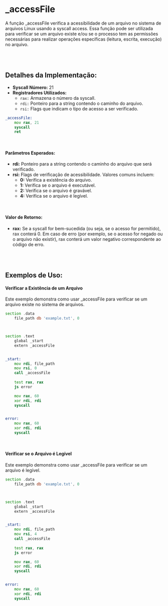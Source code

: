# _accessFile
A função _accessFile verifica a acessibilidade de um arquivo no sistema de arquivos Linux usando a syscall access. Essa função pode ser utilizada para verificar se um arquivo existe e/ou se o processo tem as permissões necessárias para realizar operações específicas (leitura, escrita, execução) no arquivo.

<br><br>

## Detalhes da Implementação:
- **Syscall Número:** 21
- **Registradores Utilizados:**
    - `rax:` Armazena o número da syscall.
    - `rdi:` Ponteiro para a string contendo o caminho do arquivo.
    - `rsi:` Flags que indicam o tipo de acesso a ser verificado.

```asm
_accessFile:
    mov rax, 21
    syscall
    ret
```

<br>

#### Parâmetros Esperados:
- **rdi:** Ponteiro para a string contendo o caminho do arquivo que será verificado.
- **rsi:** Flags de verificação de acessibilidade. Valores comuns incluem:
    - **0:** Verifica a existência do arquivo.
    - **1:** Verifica se o arquivo é executável.
    - **2:** Verifica se o arquivo é gravável.
    - **4:** Verifica se o arquivo é legível.

<br>

#### Valor de Retorno:
- **rax:** Se a syscall for bem-sucedida (ou seja, se o acesso for permitido), rax conterá 0. Em caso de erro (por exemplo, se o acesso for negado ou o arquivo não existir), rax conterá um valor negativo correspondente ao código de erro.

<br><br>

## Exemplos de Uso:

#### Verificar a Existência de um Arquivo
Este exemplo demonstra como usar _accessFile para verificar se um arquivo existe no sistema de arquivos.

```asm
section .data
    file_path db 'example.txt', 0



section .text
    global _start
    extern _accessFile


_start:
    mov rdi, file_path
    mov rsi, 0
    call _accessFile
    
    test rax, rax
    js error

    mov rax, 60
    xor rdi, rdi
    syscall


error:
    mov rax, 60
    xor rdi, rdi
    syscall
```

<br>

#### Verificar se o Arquivo é Legível
Este exemplo demonstra como usar _accessFile para verificar se um arquivo é legível.

```asm
section .data
    file_path db 'example.txt', 0



section .text
    global _start
    extern _accessFile


_start:
    mov rdi, file_path
    mov rsi, 4
    call _accessFile
    
    test rax, rax
    js error

    mov rax, 60
    xor rdi, rdi
    syscall


error:
    mov rax, 60
    xor rdi, rdi
    syscall
```